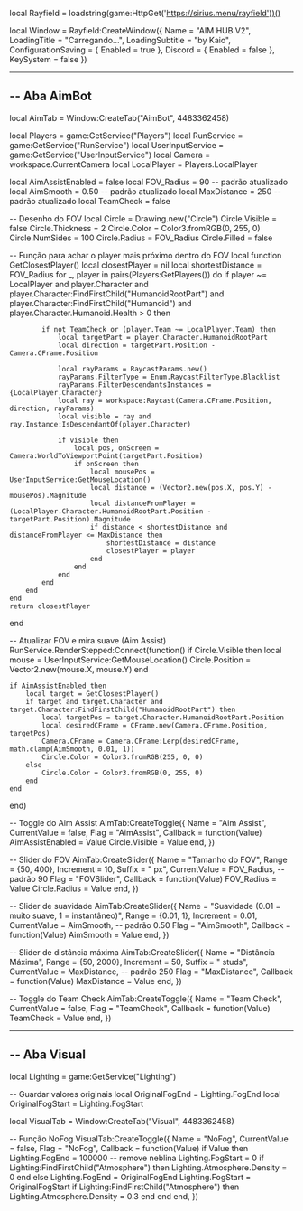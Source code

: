 local Rayfield = loadstring(game:HttpGet('https://sirius.menu/rayfield'))()

local Window = Rayfield:CreateWindow({
    Name = "AIM HUB V2",
    LoadingTitle = "Carregando...",
    LoadingSubtitle = "by Kaio",
    ConfigurationSaving = { Enabled = true },
    Discord = { Enabled = false },
    KeySystem = false
})

-----------------------------------------------------
-- Aba AimBot
-----------------------------------------------------
local AimTab = Window:CreateTab("AimBot", 4483362458)

local Players = game:GetService("Players")
local RunService = game:GetService("RunService")
local UserInputService = game:GetService("UserInputService")
local Camera = workspace.CurrentCamera
local LocalPlayer = Players.LocalPlayer

local AimAssistEnabled = false
local FOV_Radius = 90 -- padrão atualizado
local AimSmooth = 0.50 -- padrão atualizado
local MaxDistance = 250 -- padrão atualizado
local TeamCheck = false

-- Desenho do FOV
local Circle = Drawing.new("Circle")
Circle.Visible = false
Circle.Thickness = 2
Circle.Color = Color3.fromRGB(0, 255, 0)
Circle.NumSides = 100
Circle.Radius = FOV_Radius
Circle.Filled = false

-- Função para achar o player mais próximo dentro do FOV
local function GetClosestPlayer()
    local closestPlayer = nil
    local shortestDistance = FOV_Radius
    for _, player in pairs(Players:GetPlayers()) do
        if player ~= LocalPlayer 
        and player.Character 
        and player.Character:FindFirstChild("HumanoidRootPart")
        and player.Character:FindFirstChild("Humanoid") 
        and player.Character.Humanoid.Health > 0 then

            if not TeamCheck or (player.Team ~= LocalPlayer.Team) then
                local targetPart = player.Character.HumanoidRootPart
                local direction = targetPart.Position - Camera.CFrame.Position

                local rayParams = RaycastParams.new()
                rayParams.FilterType = Enum.RaycastFilterType.Blacklist
                rayParams.FilterDescendantsInstances = {LocalPlayer.Character}
                local ray = workspace:Raycast(Camera.CFrame.Position, direction, rayParams)
                local visible = ray and ray.Instance:IsDescendantOf(player.Character)

                if visible then
                    local pos, onScreen = Camera:WorldToViewportPoint(targetPart.Position)
                    if onScreen then
                        local mousePos = UserInputService:GetMouseLocation()
                        local distance = (Vector2.new(pos.X, pos.Y) - mousePos).Magnitude
                        local distanceFromPlayer = (LocalPlayer.Character.HumanoidRootPart.Position - targetPart.Position).Magnitude
                        if distance < shortestDistance and distanceFromPlayer <= MaxDistance then
                            shortestDistance = distance
                            closestPlayer = player
                        end
                    end
                end
            end
        end
    end
    return closestPlayer
end

-- Atualizar FOV e mira suave (Aim Assist)
RunService.RenderStepped:Connect(function()
    if Circle.Visible then
        local mouse = UserInputService:GetMouseLocation()
        Circle.Position = Vector2.new(mouse.X, mouse.Y)
    end

    if AimAssistEnabled then
        local target = GetClosestPlayer()
        if target and target.Character and target.Character:FindFirstChild("HumanoidRootPart") then
            local targetPos = target.Character.HumanoidRootPart.Position
            local desiredCFrame = CFrame.new(Camera.CFrame.Position, targetPos)
            Camera.CFrame = Camera.CFrame:Lerp(desiredCFrame, math.clamp(AimSmooth, 0.01, 1))
            Circle.Color = Color3.fromRGB(255, 0, 0)
        else
            Circle.Color = Color3.fromRGB(0, 255, 0)
        end
    end
end)

-- Toggle do Aim Assist
AimTab:CreateToggle({
    Name = "Aim Assist",
    CurrentValue = false,
    Flag = "AimAssist",
    Callback = function(Value)
        AimAssistEnabled = Value
        Circle.Visible = Value
    end,
})

-- Slider do FOV
AimTab:CreateSlider({
    Name = "Tamanho do FOV",
    Range = {50, 400},
    Increment = 10,
    Suffix = " px",
    CurrentValue = FOV_Radius, -- padrão 90
    Flag = "FOVSlider",
    Callback = function(Value)
        FOV_Radius = Value
        Circle.Radius = Value
    end,
})

-- Slider de suavidade
AimTab:CreateSlider({
    Name = "Suavidade (0.01 = muito suave, 1 = instantâneo)",
    Range = {0.01, 1},
    Increment = 0.01,
    CurrentValue = AimSmooth, -- padrão 0.50
    Flag = "AimSmooth",
    Callback = function(Value)
        AimSmooth = Value
    end,
})

-- Slider de distância máxima
AimTab:CreateSlider({
    Name = "Distância Máxima",
    Range = {50, 2000},
    Increment = 50,
    Suffix = " studs",
    CurrentValue = MaxDistance, -- padrão 250
    Flag = "MaxDistance",
    Callback = function(Value)
        MaxDistance = Value
    end,
})

-- Toggle do Team Check
AimTab:CreateToggle({
    Name = "Team Check",
    CurrentValue = false,
    Flag = "TeamCheck",
    Callback = function(Value)
        TeamCheck = Value
    end,
})

-----------------------------------------------------
-- Aba Visual
-----------------------------------------------------
local Lighting = game:GetService("Lighting")

-- Guardar valores originais
local OriginalFogEnd = Lighting.FogEnd
local OriginalFogStart = Lighting.FogStart

local VisualTab = Window:CreateTab("Visual", 4483362458)

-- Função NoFog
VisualTab:CreateToggle({
    Name = "NoFog",
    CurrentValue = false,
    Flag = "NoFog",
    Callback = function(Value)
        if Value then
            Lighting.FogEnd = 100000 -- remove neblina
            Lighting.FogStart = 0
            if Lighting:FindFirstChild("Atmosphere") then
                Lighting.Atmosphere.Density = 0
            end
        else
            Lighting.FogEnd = OriginalFogEnd
            Lighting.FogStart = OriginalFogStart
            if Lighting:FindFirstChild("Atmosphere") then
                Lighting.Atmosphere.Density = 0.3
            end
        end
    end,
})
